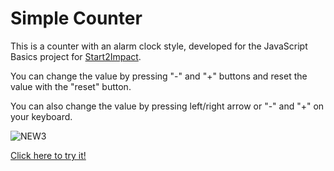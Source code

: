 # Simple Counter
This is a counter with an alarm clock style, developed for the JavaScript Basics project for [Start2Impact](https://www.start2impact.it).

You can change the value by pressing "-" and "+" buttons and reset the value with the "reset" button.

You can also change the value by pressing left/right arrow or "-" and "+" on your keyboard.

![NEW3](https://user-images.githubusercontent.com/98349290/158578294-7b868c2e-c3ed-4ae2-a25b-693bc6085f72.png)

[Click here to try it!](https://luca-counter.netlify.app/)
